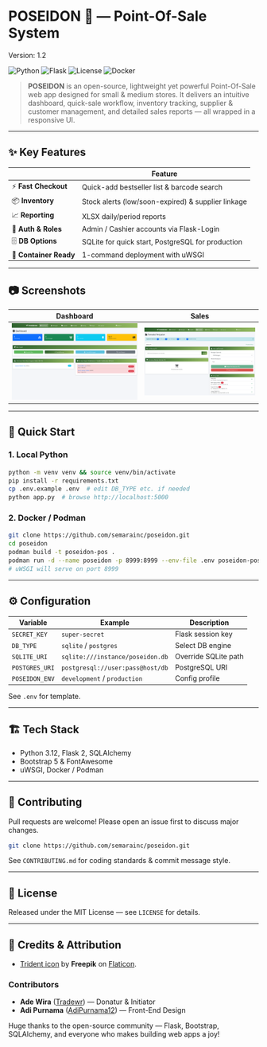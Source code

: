 # POSEIDON 🛒 — Point-Of-Sale System
Version: 1.2

![Python](https://img.shields.io/badge/python-3.12-blue?logo=python&logoColor=white)
![Flask](https://img.shields.io/badge/Flask-2.x-green?logo=flask&logoColor=white)
![License](https://img.shields.io/badge/license-MIT-orange)
![Docker](https://img.shields.io/badge/ready-Docker%20%26%20Podman-blue)

> **POSEIDON** is an open-source, lightweight yet powerful Point-Of-Sale web app designed for small & medium stores. It delivers an intuitive dashboard, quick-sale workflow, inventory tracking, supplier & customer management, and detailed sales reports — all wrapped in a responsive UI.

---

## ✨ Key Features

|                | Feature |
| -------------- | ------- |
| ⚡ **Fast Checkout** | Quick-add bestseller list & barcode search |
| 📦 **Inventory** | Stock alerts (low/soon-expired) & supplier linkage |
| 📈 **Reporting** | XLSX daily/period reports |
| 🔐 **Auth & Roles** | Admin / Cashier accounts via Flask-Login |
| 🗄️ **DB Options** | SQLite for quick start, PostgreSQL for production |
| 🐳 **Container Ready** | 1-command deployment with uWSGI |

---

## 📷 Screenshots

| Dashboard | Sales |
| --------- | ----- |
| ![Dashboard](screenshots/Dashboard.png) | ![Sales](screenshots/Sales.png) |

---

## 🚀 Quick Start

### 1. Local Python
```bash
python -m venv venv && source venv/bin/activate
pip install -r requirements.txt
cp .env.example .env  # edit DB_TYPE etc. if needed
python app.py  # browse http://localhost:5000
```

### 2. Docker / Podman
```bash
git clone https://github.com/semarainc/poseidon.git
cd poseidon
podman build -t poseidon-pos .
podman run -d --name poseidon -p 8999:8999 --env-file .env poseidon-pos
# uWSGI will serve on port 8999
```

---

## ⚙️ Configuration

| Variable | Example | Description |
| -------- | ------- | ----------- |
| `SECRET_KEY` | `super-secret` | Flask session key |
| `DB_TYPE` | `sqlite` / `postgres` | Select DB engine |
| `SQLITE_URI` | `sqlite:///instance/poseidon.db` | Override SQLite path |
| `POSTGRES_URI` | `postgresql://user:pass@host/db` | PostgreSQL URI |
| `POSEIDON_ENV` | `development` / `production` | Config profile |

See `.env` for template.

---

## 🏗️ Tech Stack

* Python 3.12, Flask 2, SQLAlchemy
* Bootstrap 5 & FontAwesome
* uWSGI, Docker / Podman

---

## 🤝 Contributing
Pull requests are welcome! Please open an issue first to discuss major changes.

```bash
git clone https://github.com/semarainc/poseidon.git
```

See `CONTRIBUTING.md` for coding standards & commit message style.

---

## 📜 License
Released under the MIT License — see `LICENSE` for details.

---
## 🙏 Credits & Attribution

- [Trident icon](https://www.flaticon.com/free-icons/trident) by **Freepik** on [Flaticon](https://www.flaticon.com/).

### Contributors
- **Ade Wira** ([Tradewr](https://github.com/Tradewr)) — Donatur & Initiator
- **Adi Purnama** ([AdiPurnama12](https://github.com/AdiPurnama12)) — Front-End Design

Huge thanks to the open-source community — Flask, Bootstrap, SQLAlchemy, and everyone who makes building web apps a joy!
